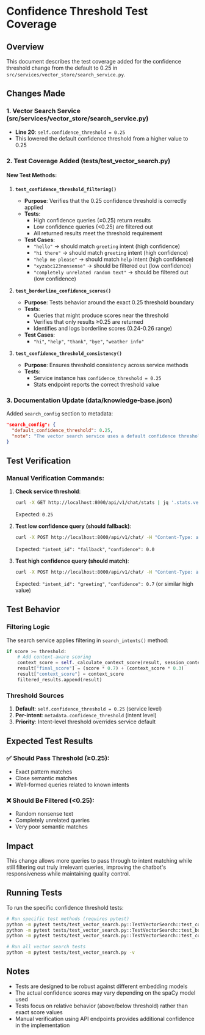 # Confidence Threshold Test Coverage

## Overview

This document describes the test coverage added for the confidence threshold change from the default to 0.25 in `src/services/vector_store/search_service.py`.

## Changes Made

### 1. Vector Search Service (src/services/vector_store/search_service.py)
- **Line 20**: `self.confidence_threshold = 0.25` 
- This lowered the default confidence threshold from a higher value to 0.25

### 2. Test Coverage Added (tests/test_vector_search.py)

#### New Test Methods:

1. **`test_confidence_threshold_filtering()`**
   - **Purpose**: Verifies that the 0.25 confidence threshold is correctly applied
   - **Tests**:
     - High confidence queries (≥0.25) return results
     - Low confidence queries (<0.25) are filtered out
     - All returned results meet the threshold requirement
   - **Test Cases**:
     - `"hello"` → should match `greeting` intent (high confidence)
     - `"hi there"` → should match `greeting` intent (high confidence)  
     - `"help me please"` → should match `help` intent (high confidence)
     - `"xyzabc123nonsense"` → should be filtered out (low confidence)
     - `"completely unrelated random text"` → should be filtered out (low confidence)

2. **`test_borderline_confidence_scores()`**
   - **Purpose**: Tests behavior around the exact 0.25 threshold boundary
   - **Tests**:
     - Queries that might produce scores near the threshold
     - Verifies that only results ≥0.25 are returned
     - Identifies and logs borderline scores (0.24-0.26 range)
   - **Test Cases**:
     - `"hi"`, `"help"`, `"thank"`, `"bye"`, `"weather info"`

3. **`test_confidence_threshold_consistency()`**
   - **Purpose**: Ensures threshold consistency across service methods
   - **Tests**:
     - Service instance has `confidence_threshold = 0.25`
     - Stats endpoint reports the correct threshold value

### 3. Documentation Update (data/knowledge-base.json)

Added `search_config` section to metadata:
```json
"search_config": {
  "default_confidence_threshold": 0.25,
  "note": "The vector search service uses a default confidence threshold of 0.25. Individual intents can override this with their own confidence_threshold value. Queries scoring below the threshold are filtered out."
}
```

## Test Verification

### Manual Verification Commands:

1. **Check service threshold**:
   ```bash
   curl -X GET http://localhost:8000/api/v1/chat/stats | jq '.stats.vector_service.service_config.confidence_threshold'
   ```
   Expected: `0.25`

2. **Test low confidence query (should fallback)**:
   ```bash
   curl -X POST http://localhost:8000/api/v1/chat/ -H "Content-Type: application/json" -d '{"message": "xyzabc123randomnonsense"}'
   ```
   Expected: `"intent_id": "fallback"`, `"confidence": 0.0`

3. **Test high confidence query (should match)**:
   ```bash
   curl -X POST http://localhost:8000/api/v1/chat/ -H "Content-Type: application/json" -d '{"message": "hello"}'
   ```
   Expected: `"intent_id": "greeting"`, `"confidence": 0.7` (or similar high value)

## Test Behavior

### Filtering Logic
The search service applies filtering in `search_intents()` method:
```python
if score >= threshold:
    # Add context-aware scoring
    context_score = self._calculate_context_score(result, session_context)
    result["final_score"] = (score * 0.7) + (context_score * 0.3)
    result["context_score"] = context_score
    filtered_results.append(result)
```

### Threshold Sources
1. **Default**: `self.confidence_threshold = 0.25` (service level)
2. **Per-intent**: `metadata.confidence_threshold` (intent level)
3. **Priority**: Intent-level threshold overrides service default

## Expected Test Results

### ✅ Should Pass Threshold (≥0.25):
- Exact pattern matches
- Close semantic matches
- Well-formed queries related to known intents

### ❌ Should Be Filtered (<0.25):
- Random nonsense text
- Completely unrelated queries
- Very poor semantic matches

## Impact

This change allows more queries to pass through to intent matching while still filtering out truly irrelevant queries, improving the chatbot's responsiveness while maintaining quality control.

## Running Tests

To run the specific confidence threshold tests:

```bash
# Run specific test methods (requires pytest)
python -m pytest tests/test_vector_search.py::TestVectorSearch::test_confidence_threshold_filtering -v
python -m pytest tests/test_vector_search.py::TestVectorSearch::test_borderline_confidence_scores -v  
python -m pytest tests/test_vector_search.py::TestVectorSearch::test_confidence_threshold_consistency -v

# Run all vector search tests
python -m pytest tests/test_vector_search.py -v
```

## Notes

- Tests are designed to be robust against different embedding models
- The actual confidence scores may vary depending on the spaCy model used
- Tests focus on relative behavior (above/below threshold) rather than exact score values
- Manual verification using API endpoints provides additional confidence in the implementation
